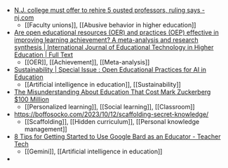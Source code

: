 - [N.J. college must offer to rehire 5 ousted professors, ruling says - nj.com](https://www.nj.com/education/2023/09/nj-college-must-offer-to-rehire-5-ousted-professors-ruling-says.html)
	- [[Faculty unions]], [[Abusive behavior in higher education]]
- [Are open educational resources (OER) and practices (OEP) effective in improving learning achievement? A meta-analysis and research synthesis | International Journal of Educational Technology in Higher Education | Full Text](https://educationaltechnologyjournal.springeropen.com/articles/10.1186/s41239-023-00424-3)
	- [[OER]], [[Achievement]], [[Meta-analysis]]
- [Sustainability | Special Issue : Open Educational Practices for AI in Education](https://www.mdpi.com/journal/sustainability/special_issues/5YR564U319)
	- [[Artificial intelligence in education]], [[Sustainability]]
- [The Misunderstanding About Education That Cost Mark Zuckerberg $100 Million](https://danmeyer.substack.com/p/the-misunderstanding-about-education)
	- [[Personalized learning]], [[Social learning]], [[Classroom]]
- https://boffosocko.com/2023/10/12/scaffolding-secret-knowledge/
	- [[Scaffolding]], [[Hidden curriculum]], [[Personal knowledge management]]
- [8 Tips for Getting Started to Use Google Bard as an Educator - Teacher Tech](https://alicekeeler.com/2023/10/13/8-tips-for-getting-started-to-use-google-bard-as-an-educator/)
	- [[Gemini]], [[Artificial intelligence in education]]
-
